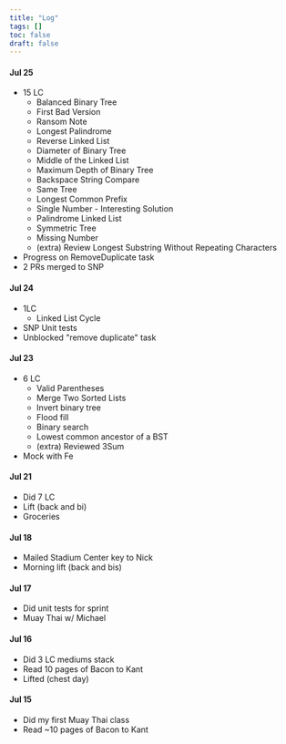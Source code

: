 ```yaml
---
title: "Log"
tags: []
toc: false
draft: false
---
```


#### Jul 25
- 15 LC
    - Balanced Binary Tree
    - First Bad Version
    - Ransom Note
    - Longest Palindrome
    - Reverse Linked List
    - Diameter of Binary Tree
    - Middle of the Linked List
    - Maximum Depth of Binary Tree
    - Backspace String Compare
    - Same Tree
    - Longest Common Prefix
    - Single Number - Interesting Solution
    - Palindrome Linked List
    - Symmetric Tree
    - Missing Number
    - (extra) Review Longest Substring Without Repeating Characters
- Progress on RemoveDuplicate task
- 2 PRs merged to SNP

#### Jul 24
- 1LC
    - Linked List Cycle
- SNP Unit tests
- Unblocked "remove duplicate" task

#### Jul 23
- 6 LC
    - Valid Parentheses
    - Merge Two Sorted Lists
    - Invert binary tree
    - Flood fill
    - Binary search
    - Lowest common ancestor of a BST
    - (extra) Reviewed 3Sum
- Mock with Fe

#### Jul 21
- Did 7 LC
- Lift (back and bi)
- Groceries

#### Jul 18
- Mailed Stadium Center key to Nick
- Morning lift (back and bis)

#### Jul 17
- Did unit tests for sprint
- Muay Thai w/ Michael

#### Jul 16
- Did 3 LC mediums stack
- Read 10 pages of Bacon to Kant
- Lifted (chest day)

#### Jul 15
- Did my first Muay Thai class
- Read ~10 pages of Bacon to Kant 
